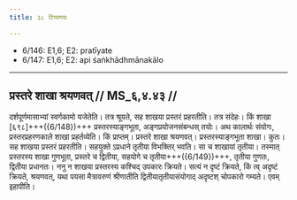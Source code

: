 ```yaml
---
title: ३८ टिप्पणयः

---
```

- 6/146: E1,6; E2: pratīyate
- 6/147: E1,6; E2: api śaṅkhādhmānakālo

____________________________________________


## प्रस्तरे शाखा श्रयणवत् // MS_६,४.४३ //

दर्शपूर्णमासाभ्यां स्वर्गकामो यजेतेति। तत्र श्रूयते, सह शाखया प्रस्तरं प्रहरतीति। तत्र संदेहः। किं शाखा [६९८]+++({6/148})+++ प्रस्तरस्याङ्गभूता, अङ्गप्रयोजनसंबन्धस् तयोः। अथ कालार्थः संयोगः, प्रस्तरप्रहरणकाले शाखा प्रहर्तव्येति। किं प्राप्तम्। प्रस्तरे शाखा श्रयणवत्। प्रस्तरस्याङ्गभूता शाखा। कुतः। सह शाखया प्रस्तरं प्रहरतीति। सहयुक्ते ऽप्रधाने तृतीया विभक्तिर् भवति। सा च शाखायां तृतीया। तस्मात् प्रस्तरस्य शाखा गुणभूता, प्रस्तरे च द्वितीया, सहयोगे च तृतीया+++({6/149})+++, तृतीया गुणतः, द्वितीया प्रधानतः। ननु न शाखया प्रस्तरस्य कश्चिद् उपकारः क्रियते। सत्यं न दृष्टं क्रियते, किं त्व् अदृष्टं क्रियते, श्रयणवत्, यथा पयसा मैत्रावरुणं श्रीणातीति द्वितीयातृतीयासंयोगाद् अदृष्टश् चोपकारो गम्यते। एवम् इहापीति।
